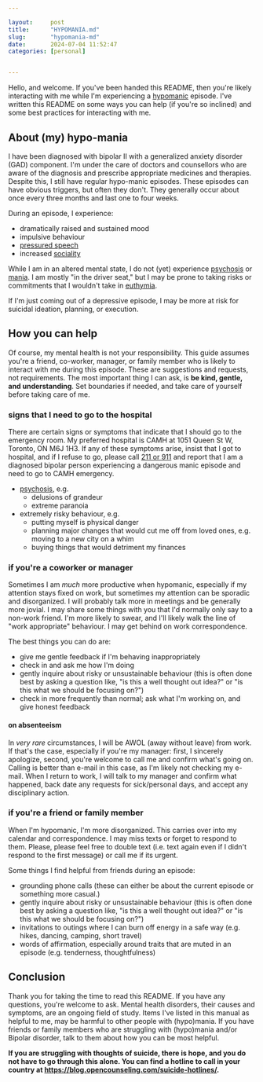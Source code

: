 ```yaml
---

layout:     post
title:      "HYPOMANIA.md"
slug:       "hypomania-md"
date:       2024-07-04 11:52:47
categories: [personal]


---
```


Hello, and welcome. If you've been handed this README, then you're likely
interacting with me while I'm experiencing a
[hypomanic](https://en.wikipedia.org/wiki/Hypomania) episode. I've written this
README on some ways you can help (if you're so inclined) and some best
practices for interacting with me.

## About (my) hypo-mania

I have been diagnosed with bipolar II with a generalized anxiety disorder (GAD)
component. I'm under the care of doctors and counsellors who are aware of the
diagnosis and prescribe appropriate medicines and therapies. Despite this, I
still have regular hypo-manic episodes. These episodes can have obvious
triggers, but often they don't. They generally occur about once every three
months and last one to four weeks.

During an episode, I experience:

- dramatically raised and sustained mood
- impulsive behaviour
- [pressured speech](https://en.wikipedia.org/wiki/Pressure_of_speech)
- increased [sociality](https://en.wikipedia.org/wiki/Sociality)

While I am in an altered mental state, I do not (yet) experience
[psychosis](https://en.wikipedia.org/wiki/Psychosis) or
[mania](https://en.wikipedia.org/wiki/Mania). I am mostly "in the driver seat,"
but I may be prone to taking risks or commitments that I wouldn't take in
[euthymia](https://en.wikipedia.org/wiki/Euthymia_%28medicine%29).

If I'm just coming out of a depressive episode, I may be more at risk for
suicidal ideation, planning, or execution.

## How you can help

Of course, my mental health is not your responsibility. This guide assumes
you're a friend, co-worker, manager, or family member who is likely to interact
with me during this episode. These are suggestions and requests, not
requirements. The most important thing I can ask, is **be kind, gentle, and
understanding**. Set boundaries if needed, and take care of yourself before
taking care of me.

### signs that I need to go to the hospital

There are certain signs or symptoms that indicate that I should go to the
emergency room. My preferred hospital is CAMH at 1051 Queen St W, Toronto, ON
M6J 1H3. If any of these symptoms arise, insist that I got to hospital, and if
I refuse to go, please call [211 or
911](https://www.toronto.ca/community-people/public-safety-alerts/community-safety-programs/toronto-community-crisis-service/)
and report that I am a diagnosed bipolar person experiencing a dangerous manic
episode and need to go to CAMH emergency.

- [psychosis](https://en.wikipedia.org/wiki/Psychosis), e.g.
  - delusions of grandeur
  - extreme paranoia
- extremely risky behaviour, e.g.
  - putting myself is physical danger
  - planning major changes that would cut me off from loved ones, e.g. moving
    to a new city on a whim
  - buying things that would detriment my finances

### if you're a coworker or manager

Sometimes I am _much_ more productive when hypomanic, especially if my
attention stays fixed on work, but sometimes my attention can be sporadic and
disorganized. I will probably talk more in meetings and be generally more
jovial. I may share some things with you that I'd normally only say to a
non-work friend. I'm more likely to swear, and I'll likely walk the line of
"work appropriate" behaviour. I may get behind on work correspondence. 

The best things you can do are:

- give me gentle feedback if I'm behaving inappropriately
- check in and ask me how I'm doing
- gently inquire about risky or unsustainable behaviour (this is often done
  best by asking a question like, "is this a well thought out idea?" or "is
  this what we should be focusing on?")
- check in more frequently than normal; ask what I'm working on, and give
  honest feedback

#### on absenteeism

In _very rare_ circumstances, I will be AWOL (away without leave) from work. If
that's the case, especially if you're my manager: first, I sincerely apologize,
second, you're welcome to call me and confirm what's going on. Calling is
better than e-mail in this case, as I'm likely not checking my e-mail. When I
return to work, I will talk to my manager and confirm what happened, back date
any requests for sick/personal days, and accept any disciplinary action.

### if you're a friend or family member

When I'm hypomanic, I'm more disorganized. This carries over into my calendar
and correspondence. I may miss texts or forget to respond to them. Please,
please feel free to double text (i.e. text again even if I didn't respond to
the first message) or call me if its urgent.

Some things I find helpful from friends during an episode:

- grounding phone calls (these can either be about the current episode or
  something more casual.)
- gently inquire about risky or unsustainable behaviour (this is often done
  best by asking a question like, "is this a well thought out idea?" or "is
  this what we should be focusing on?")
- invitations to outings where I can burn off energy in a safe way (e.g. hikes,
  dancing, camping, short travel)
- words of affirmation, especially around traits that are muted in an episode
  (e.g. tenderness, thoughtfulness)

## Conclusion

Thank you for taking the time to read this README. If you have any questions,
you're welcome to ask. Mental health disorders, their causes and symptoms, are
an ongoing field of study. Items I've listed in this manual as helpful to me,
may be harmful to other people with (hypo)mania. If you have friends or family
members who are struggling with (hypo)mania and/or Bipolar disorder, talk to
them about how you can be most helpful.

**If you are struggling with thoughts of suicide, there is hope, and you do not
have to go through this alone. You can find a hotline to call in your country
at https://blog.opencounseling.com/suicide-hotlines/.**
